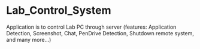 # Lab_Control_System
Application is to control Lab PC through server (features: Application Detection, Screenshot, Chat, PenDrive Detection, Shutdown remote system, and many more...)

